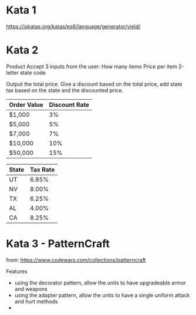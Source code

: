 ﻿# Kata 1

https://jskatas.org/katas/es6/language/generator/yield/

# Kata 2

Product
Accept 3 inputs from the user:
How many items
Price per item
2-letter state code

Output the total price. Give a discount based on the total price, add state tax based on the state and the discounted price.  

| Order Value | Discount Rate |  
|----------|---------------|  
| $1,000   | 3%            |
| $5,000   | 5%            |
| $7,000   | 7%            |
| $10,000  | 10%           |
| $50,000  | 15%           |


| State | Tax Rate |  
|-------|----------|  
| UT    | 6.85%    |
| NV    | 8.00%    |
| TX    | 6.25%    |
| AL    | 4.00%    |
| CA    | 8.25%    |

# Kata 3 - PatternCraft

from: https://www.codewars.com/collections/patterncraft  

Features
- using the decorator pattern, allow the units to have upgradeable armor and weapons
- using the adapter pattern, allow the units to have a single uniform attack and hurt methods
- 

